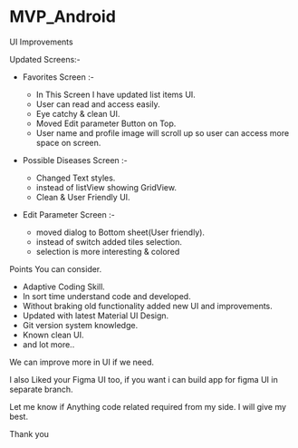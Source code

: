 # MVP_Android
UI Improvements


Updated Screens:- 

- Favorites Screen :- 
    - In This Screen I have updated list items UI.
    - User can read and access easily.
    - Eye catchy & clean UI.
    - Moved Edit parameter Button on Top. 
    - User name and profile image will scroll up so user can access more space on screen.
  
- Possible Diseases Screen :- 
    - Changed Text styles.
    - instead of listView showing GridView.
    - Clean & User Friendly UI.
  
- Edit Parameter Screen :-
    - moved dialog to Bottom sheet(User friendly).
    - instead of switch added tiles selection.
    - selection is more interesting & colored


Points You can consider.

- Adaptive Coding Skill.
- In sort time understand code and developed.
- Without braking old functionality added new UI and improvements.
- Updated with latest Material UI Design.
- Git version system knowledge.
- Known clean UI.
- and lot more..

We can improve more in UI if we need.

I also Liked your Figma UI too, if you want i can build app for figma UI in separate branch.

Let me know if Anything code related required from my side. I will give my best.

Thank you
